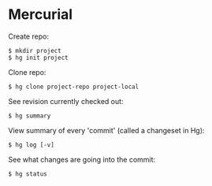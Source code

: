 
# Mercurial

Create repo:

    $ mkdir project
    $ hg init project

Clone repo:

    $ hg clone project-repo project-local

See revision currently checked out:

    $ hg summary

View summary of every 'commit' (called a changeset in Hg):

    $ hg log [-v]

See what changes are going into the commit:

    $ hg status
